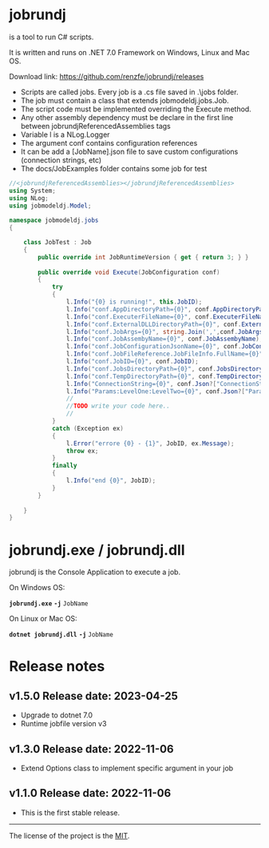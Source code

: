 
# jobrundj

is a tool to run C# scripts.  

It is written and runs on .NET 7.0 Framework on Windows, Linux and Mac OS.

Download link: <https://github.com/renzfe/jobrundj/releases>

- Scripts are called jobs. Every job is a .cs file saved in .\jobs folder.  
- The job must contain a class that extends jobmodeldj.jobs.Job.  
- The script code must be implemented overriding the Execute method.  
- Any other assembly dependency must be declare in the first line between jobrundjReferencedAssemblies tags
- Variable l is a NLog.Logger
- The argument conf contains configuration references
- It can be add a [JobName].json file to save custom configurations (connection strings, etc)
- The docs/JobExamples folder contains some job for test

```c#
//<jobrundjReferencedAssemblies></jobrundjReferencedAssemblies>  
using System;  
using NLog;  
using jobmodeldj.Model;  
  
namespace jobmodeldj.jobs  
{  

    class JobTest : Job  
    {  
        public override int JobRuntimeVersion { get { return 3; } }  
  
        public override void Execute(JobConfiguration conf) 
        {
            try
            {
                l.Info("{0} is running!", this.JobID);
                l.Info("conf.AppDirectoryPath={0}", conf.AppDirectoryPath);
                l.Info("conf.ExecuterFileName={0}", conf.ExecuterFileName);
                l.Info("conf.ExternalDLLDirectoryPath={0}", conf.ExternalDLLDirectoryPath);
                l.Info("conf.JobArgs={0}", string.Join(',',conf.JobArgs));
                l.Info("conf.JobAssembyName={0}", conf.JobAssembyName);
                l.Info("conf.JobConfigurationJsonName={0}", conf.JobConfigurationJsonName);
                l.Info("conf.JobFileReference.JobFileInfo.FullName={0}", conf.JobFileReference.JobFileInfo.FullName);
                l.Info("conf.JobID={0}", conf.JobID);
                l.Info("conf.JobsDirectoryPath={0}", conf.JobsDirectoryPath);
                l.Info("conf.TempDirectoryPath={0}", conf.TempDirectoryPath);
                l.Info("ConnectionString={0}", conf.Json?["ConnectionString"]);
                l.Info("Params:LevelOne:LevelTwo={0}", conf.Json?["Params:LevelOne:LevelTwo"]);
                //
                //TODO write your code here..
                //
            }
            catch (Exception ex)
            {
                l.Error("errore {0} - {1}", JobID, ex.Message);
                throw ex;
            }
            finally
            {
                l.Info("end {0}", JobID);
            }
        }
  
    }
}
```

# jobrundj.exe / jobrundj.dll

jobrundj is the Console Application to execute a job.

On Windows OS:

**`jobrundj.exe`** **`-j`** `JobName`  

On Linux or Mac OS:

**`dotnet jobrundj.dll`** **`-j`** `JobName`  

# Release notes


## v1.5.0 Release date: 2023-04-25

- Upgrade to dotnet 7.0 
- Runtime jobfile version v3


## v1.3.0 Release date: 2022-11-06

- Extend Options class to implement specific argument in your job


## v1.1.0 Release date: 2022-11-06

- This is the first stable release.


---
The license of the project is the [MIT](LICENSE).
